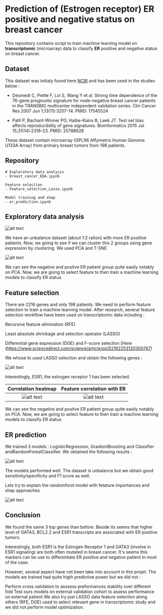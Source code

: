# Prediction of (Estrogen receptor) ER positive and negative status on breast cancer

This repository contains script to train machine learning model on **transcriptomic** (microarray) data to classify **ER** positive and negative status on breast cancer.


## Dataset

This dataset was initialy found here [NCBI](https://www.ncbi.nlm.nih.gov/geo/query/acc.cgi?acc=gse7390) and has been used in the studies below :

- Desmedt C, Piette F, Loi S, Wang Y et al. Strong time dependence of the 76-gene prognostic signature for node-negative breast cancer patients in the TRANSBIG multicenter independent validation series. Clin Cancer Res 2007 Jun 1;13(11):3207-14. PMID: 17545524

- Patil P, Bachant-Winner PO, Haibe-Kains B, Leek JT. Test set bias affects reproducibility of gene signatures. Bioinformatics 2015 Jul 15;31(14):2318-23. PMID: 25788628

These dataset contain microarray (GPL96 Affymetrix Human Genome U133A Array) from primary breast tumors from 198 patients.


## Repository

```
# Exploratory data analysis 
- breast_cancer_EDA.ipynb

Feature selection
- Feature_selection_Lasso.ipynb

Model training and shap
- er_prediction.ipynb

```

## Exploratory data analysis

![alt text](https://github.com/hbiom/ER_status_prediction/blob/main/readme_img/er_type_distribution.png)

We have an unbalance dataset (about 1:2 ration) with more ER positive patients. Now, we going to see if we can cluster this 2 groups using gene expression by clustering. We used PCA and T-SNE

![alt text](https://github.com/hbiom/ER_status_prediction/blob/main/readme_img/reduction_dim.png)

We can see the negative and positve ER patient group quite easily notably on PCA. Now, we are going to select feature to then train a machine learning models to classify ER status


## Feature selection


There are 2216 genes and only 198 patients. We need to perform feature selection to train a machine learning model. After research, several feature selection workflow have been used on transcriptomic data including :

Recursive feature elimination (RFE)

Least absolute shrinkage and selection operator (LASSO)

Differential gene expression (DGE) and F-score selection [Here (https://www.sciencedirect.com/science/article/pii/S2162253120300767)

We whose to used LASSO selection and obtain the following genes :

![alt text](https://github.com/hbiom/ER_status_prediction/blob/main/readme_img/gene_selected_lasso.png)

Interestingly, ESR1, the estrogen receptor 1 has been selected.


Correlation heatmap                                                                         |  Feature correlation with ER
:------------------------------------------------------------------------------------------:|:-------------------------------------------------------------------------:
![alt text](https://github.com/hbiom/ER_status_prediction/blob/main/readme_img/heatmap.png) |  ![alt text](https://github.com/hbiom/ER_status_prediction/blob/main/readme_img/feature_importance.png)


We can see the negative and positve ER patient group quite easily notably on PCA. Now, we are going to select feature to then train a machine learning models to classify ER status

## ER prediction

We trained 3 models : LogisticRegression, GradientBoosting and Classifier andRandomForestClassifier.
We obtained the following results : 

![alt text](https://github.com/hbiom/ER_status_prediction/blob/main/readme_img/score_models.png) 

The models performed well. The dataset is unbalance but we obtain good sensitivity/specificity and F1 score as well.

Lets try to explain the randomforst model with fetature importances and shap approaches

![alt text](https://github.com/hbiom/ER_status_prediction/blob/main/readme_img/shap.png) 

## Conclusion

We found the same 3 top genes than before. Beside its seems that higher level of GATA3, BCL2.2 and ESR1 transcripts are associated with ER positive tumors.

Interestingly, both ESR1 is the Estrogen Receptor 1 and GATA3 (involve in ESR1 signaling) are both often mutated in breast cancer. It's seems this markers can be use to differentiate ER positive and negative patient in most of the case.

However, several aspect have not been take into account in this projet. The models we trained had quite higth predictive power but we did not :

Perform cross validation to asssess preformances stability over different fold
Test ours models on external validation cohort to assess performance on external patient
We also try just LASSO data feature selection along others (RFE, DGE) used to select relevant gene in transcriptomic study and we did not perform model optimization.

